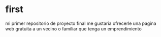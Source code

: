 # first
mi primer repositorio
de proyecto final me gustaria ofrecerle una pagina web gratuita a un vecino o familiar que tenga un emprendimiento
